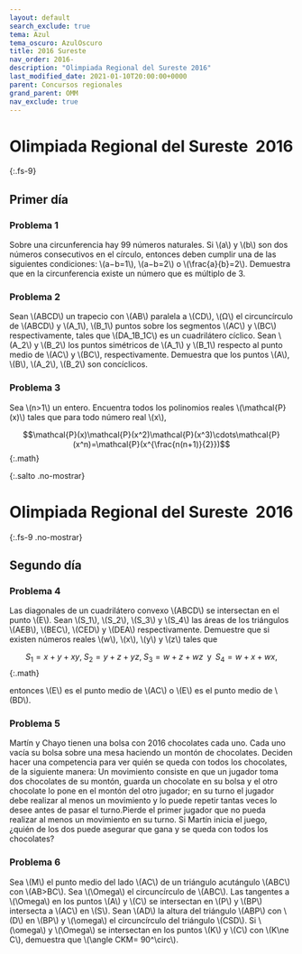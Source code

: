 ```yaml
---
layout: default
search_exclude: true
tema: Azul
tema_oscuro: AzulOscuro
title: 2016 Sureste
nav_order: 2016-
description: "Olimpiada Regional del Sureste 2016"
last_modified_date: 2021-01-10T20:00:00+0000
parent: Concursos regionales
grand_parent: OMM
nav_exclude: true
---
```


<!--Enviado por José Hdz. Stgo. al correo polynomm@outlook.com el 2 de enero de 2021-->

# Olimpiada Regional del Sureste&nbsp;<span class="deg-sitio deg-sitio-texto"> 2016</span>
{:.fs-9}

## <span class="deg-sitio deg-sitio-texto">Primer día</span>

### Problema&nbsp;<span class="deg-sitio deg-sitio-texto">1</span>

Sobre una circunferencia hay 99 números naturales. Si \\(a\\) y \\(b\\) son dos números consecutivos en el círculo, entonces deben cumplir una de las siguientes condiciones: \\(a−b=1\\), \\(a−b=2\\) o \\(\frac{a}{b}=2\\). Demuestra que en la circunferencia existe un número que es múltiplo de 3.

### Problema&nbsp;<span class="deg-sitio deg-sitio-texto">2</span>

Sean \\(ABCD\\) un trapecio con \\(AB\\) paralela a \\(CD\\), \\(Ω\\) el circuncírculo de \\(ABCD\\) y \\(A_1\\), \\(B_1\\) puntos  sobre  los segmentos \\(AC\\) y \\(BC\\) respectivamente,  tales  que \\(DA_1B_1C\\) es un cuadrilátero cíclico. Sean \\(A_2\\) y \\(B_2\\) los puntos simétricos de \\(A_1\\) y \\(B_1\\) respecto al punto medio de \\(AC\\) y \\(BC\\), respectivamente. Demuestra que los puntos \\(A\\), \\(B\\), \\(A_2\\), \\(B_2\\) son concíclicos.

### Problema&nbsp;<span class="deg-sitio deg-sitio-texto">3</span>

Sea \\(n>1\\)  un  entero.  Encuentra  todos  los  polinomios reales \\(\mathcal{P}(x)\\)  tales  que para todo número real \\(x\\),

$$\mathcal{P}(x)\mathcal{P}(x^2)\mathcal{P}(x^3)\cdots\mathcal{P}(x^n)=\mathcal{P}(x^{\frac{n(n+1)}{2}})$$
{:.math}

<div></div>
{:.salto .no-mostrar}

# Olimpiada Regional del Sureste&nbsp;<span class="deg-sitio deg-sitio-texto"> 2016</span>
{:.fs-9 .no-mostrar}

## <span class="deg-sitio deg-sitio-texto">Segundo día</span>

### Problema&nbsp;<span class="deg-sitio deg-sitio-texto">4</span>

Las diagonales de un cuadrilátero convexo \\(ABCD\\) se intersectan en el punto \\(E\\). Sean \\(S_1\\), \\(S_2\\), \\(S_3\\) y \\(S_4\\) las áreas de los triángulos \\(AEB\\), \\(BEC\\), \\(CED\\) y \\(DEA\\) respectivamente. Demuestre que si existen números reales \\(w\\), \\(x\\), \\(y\\) y \\(z\\) tales que

$$S_1=x+y+xy,\;S_2=y+z+yz,\;S_3=w+z+wz\;\;\text{y}\;\;S_4=w+x+wx,$$
{:.math}

entonces \\(E\\) es el punto medio de \\(AC\\) o \\(E\\) es el punto medio de \\(BD\\).

### Problema&nbsp;<span class="deg-sitio deg-sitio-texto">5</span>

Martín y Chayo tienen una bolsa con 2016 chocolates cada uno. Cada uno vacía su bolsa sobre una mesa haciendo un montón de chocolates. Deciden hacer una competencia para ver quién se queda con todos los chocolates, de la siguiente manera: Un movimiento consiste en que un jugador toma dos chocolates de su  montón,  guarda  un  chocolate  en  su  bolsa  y  el  otro  chocolate  lo  pone  en el montón del otro jugador; en su turno el jugador debe realizar al menos un movimiento y lo puede repetir tantas veces lo desee antes de pasar el turno.Pierde el primer jugador que no pueda realizar al menos un movimiento en su turno. Si Martín inicia el juego, ¿quién de los dos puede asegurar que gana y se queda con todos los chocolates?

### Problema&nbsp;<span class="deg-sitio deg-sitio-texto">6</span>

Sea \\(M\\) el  punto  medio  del  lado \\(AC\\) de  un  triángulo  acutángulo \\(ABC\\) con \\(AB>BC\\). Sea \\(\Omega\\) el circuncírculo de \\(ABC\\). Las tangentes a \\(\Omega\\) en los puntos \\(A\\) y \\(C\\) se intersectan en \\(P\\) y \\(BP\\) intersecta a \\(AC\\) en \\(S\\). Sean \\(AD\\) la altura del triángulo \\(ABP\\) con \\(D\\) en \\(BP\\) y \\(\omega\\) el circuncírculo del triángulo \\(CSD\\). Si \\(\omega\\) y \\(\Omega\\) se intersectan en los puntos \\(K\\) y \\(C\\) con \\(K\ne C\\), demuestra que \\(\angle CKM= 90^\circ\\).